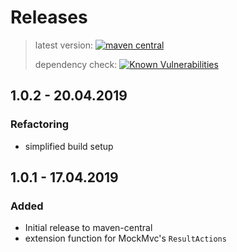 # Releases

> latest version: [![maven central](https://img.shields.io/maven-central/v/it.skrape/skrapeit-mockmvc.svg?color=0)](https://search.maven.org/search?q=g:it.skrape%20AND%20a:skrapeit-mockmvc&skrapeit-mockmvc=gav)
>
> dependency check: [![Known Vulnerabilities](https://snyk.io/test/github/skrapeit/skrapeit-mockmvc-extension/badge.svg?targetFile=pom.xml)](https://snyk.io/test/github/skrapeit/skrapeit-mockmvc-extension?targetFile=pom.xml)

## 1.0.2 - 20.04.2019

### Refactoring

* simplified build setup

## 1.0.1 - 17.04.2019

### Added

* Initial release to maven-central
* extension function for MockMvc's `ResultActions`

